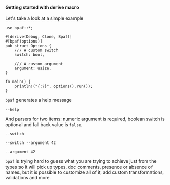 #### Getting started with derive macro

Let's take a look at a simple example


```rust,id:1
use bpaf::*;

#[derive(Debug, Clone, Bpaf)]
#[bpaf(options)]
pub struct Options {
    /// A custom switch
    switch: bool,

    /// A custom argument
    argument: usize,
}

fn main() {
    println!("{:?}", options().run());
}
```

`bpaf` generates a help message

```run,id:1
--help
```

And parsers for two items: numeric argument is required, boolean switch is optional and fall back value
is `false`.

```run,id:1
--switch
```

```run,id:1
--switch --argument 42
```

```run,id:1
--argument 42
```

`bpaf` is trying hard to guess what you are trying to achieve just from the types so it will
pick up types, doc comments, presence or absence of names, but it is possible to customize all
of it, add custom transformations, validations and more.
